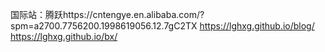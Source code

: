 国际站：腾跃https://cntengye.en.alibaba.com/?spm=a2700.7756200.1998619056.12.7gC2TX
https://lghxg.github.io/blog/
https://lghxg.github.io/bx/

